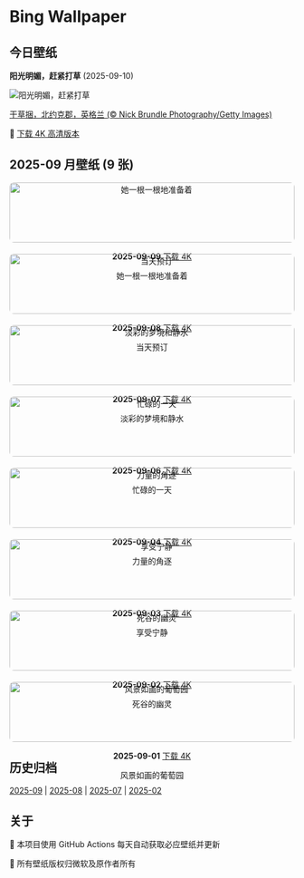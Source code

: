 # Bing Wallpaper

## 今日壁纸

**阳光明媚，赶紧打草** (2025-09-10)

![阳光明媚，赶紧打草](https://www.bing.com/th?id=OHR.YorkshireHay_ZH-CN9097986997_1920x1080.jpg&rf=LaDigue_1920x1080.jpg&pid=hp)

[干草捆，北约克郡，英格兰 (© Nick Brundle Photography/Getty Images)](https://www.bing.com/search?q=%E8%8B%B1%E6%A0%BC%E5%85%B0%E7%BA%A6%E5%85%8B%E9%83%A1&form=hpcapt&mkt=zh-cn)

🔗 <a href="https://www.bing.com/th?id=OHR.YorkshireHay_ZH-CN9097986997_UHD.jpg&rf=LaDigue_1920x1080.jpg&pid=hp" target="_blank">下载 4K 高清版本</a>

## 2025-09 月壁纸 (9 张)

<div style="display: grid; grid-template-columns: repeat(auto-fit, minmax(300px, 1fr)); gap: 20px;">

<div style="text-align: center;">
<img src="https://www.bing.com/th?id=OHR.SwissSquirrel_ZH-CN1499344455_1920x1080.jpg&rf=LaDigue_1920x1080.jpg&pid=hp" alt="她一根一根地准备着" style="width: 100%; border-radius: 8px;">
<p><strong>2025-09-09</strong> <a href="https://www.bing.com/th?id=OHR.SwissSquirrel_ZH-CN1499344455_UHD.jpg&rf=LaDigue_1920x1080.jpg&pid=hp" target="_blank">下载 4K</a></p>
<p>她一根一根地准备着</p>
</div>

<div style="text-align: center;">
<img src="https://www.bing.com/th?id=OHR.OrchardLibrary_ZH-CN3578982798_1920x1080.jpg&rf=LaDigue_1920x1080.jpg&pid=hp" alt="当天预订" style="width: 100%; border-radius: 8px;">
<p><strong>2025-09-08</strong> <a href="https://www.bing.com/th?id=OHR.OrchardLibrary_ZH-CN3578982798_UHD.jpg&rf=LaDigue_1920x1080.jpg&pid=hp" target="_blank">下载 4K</a></p>
<p>当天预订</p>
</div>

<div style="text-align: center;">
<img src="https://www.bing.com/th?id=OHR.BlueGdansk_ZH-CN3328928509_1920x1080.jpg&rf=LaDigue_1920x1080.jpg&pid=hp" alt="淡彩的梦境和静水" style="width: 100%; border-radius: 8px;">
<p><strong>2025-09-07</strong> <a href="https://www.bing.com/th?id=OHR.BlueGdansk_ZH-CN3328928509_UHD.jpg&rf=LaDigue_1920x1080.jpg&pid=hp" target="_blank">下载 4K</a></p>
<p>淡彩的梦境和静水</p>
</div>

<div style="text-align: center;">
<img src="https://www.bing.com/th?id=OHR.RufousHummer_ZH-CN1777072350_1920x1080.jpg&rf=LaDigue_1920x1080.jpg&pid=hp" alt="忙碌的一天" style="width: 100%; border-radius: 8px;">
<p><strong>2025-09-06</strong> <a href="https://www.bing.com/th?id=OHR.RufousHummer_ZH-CN1777072350_UHD.jpg&rf=LaDigue_1920x1080.jpg&pid=hp" target="_blank">下载 4K</a></p>
<p>忙碌的一天</p>
</div>

<div style="text-align: center;">
<img src="https://www.bing.com/th?id=OHR.WrestlingBears_ZH-CN6430637848_1920x1080.jpg&rf=LaDigue_1920x1080.jpg&pid=hp" alt="力量的角逐" style="width: 100%; border-radius: 8px;">
<p><strong>2025-09-04</strong> <a href="https://www.bing.com/th?id=OHR.WrestlingBears_ZH-CN6430637848_UHD.jpg&rf=LaDigue_1920x1080.jpg&pid=hp" target="_blank">下载 4K</a></p>
<p>力量的角逐</p>
</div>

<div style="text-align: center;">
<img src="https://www.bing.com/th?id=OHR.MinnesotaWaters_ZH-CN6078521418_1920x1080.jpg&rf=LaDigue_1920x1080.jpg&pid=hp" alt="享受宁静" style="width: 100%; border-radius: 8px;">
<p><strong>2025-09-03</strong> <a href="https://www.bing.com/th?id=OHR.MinnesotaWaters_ZH-CN6078521418_UHD.jpg&rf=LaDigue_1920x1080.jpg&pid=hp" target="_blank">下载 4K</a></p>
<p>享受宁静</p>
</div>

<div style="text-align: center;">
<img src="https://www.bing.com/th?id=OHR.DeadvleiTrees_ZH-CN0967414858_1920x1080.jpg&rf=LaDigue_1920x1080.jpg&pid=hp" alt="死谷的幽灵" style="width: 100%; border-radius: 8px;">
<p><strong>2025-09-02</strong> <a href="https://www.bing.com/th?id=OHR.DeadvleiTrees_ZH-CN0967414858_UHD.jpg&rf=LaDigue_1920x1080.jpg&pid=hp" target="_blank">下载 4K</a></p>
<p>死谷的幽灵</p>
</div>

<div style="text-align: center;">
<img src="https://www.bing.com/th?id=OHR.FieldKaiserstuhl_ZH-CN0467488834_1920x1080.jpg&rf=LaDigue_1920x1080.jpg&pid=hp" alt="风景如画的葡萄园" style="width: 100%; border-radius: 8px;">
<p><strong>2025-09-01</strong> <a href="https://www.bing.com/th?id=OHR.FieldKaiserstuhl_ZH-CN0467488834_UHD.jpg&rf=LaDigue_1920x1080.jpg&pid=hp" target="_blank">下载 4K</a></p>
<p>风景如画的葡萄园</p>
</div>

</div>

## 历史归档

[2025-09](./archives/2025-09.md) | [2025-08](./archives/2025-08.md) | [2025-07](./archives/2025-07.md) | [2025-02](./archives/2025-02.md)

## 关于

🤖 本项目使用 GitHub Actions 每天自动获取必应壁纸并更新

📸 所有壁纸版权归微软及原作者所有

